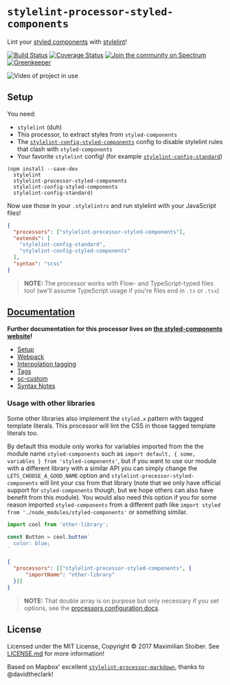 # `stylelint-processor-styled-components`

Lint your [styled components](https://github.com/styled-components/styled-components) with [stylelint](http://stylelint.io/)!

[![Build Status][build-badge]][build-url]
[![Coverage Status][coverage-badge]][coverage-url]
[![Join the community on Spectrum](https://withspectrum.github.io/badge/badge.svg)](https://spectrum.chat/styled-components/stylelint-processor)
[![Greenkeeper][greenkeeper-badge]][greenkeeper-url]

![Video of project in use](http://imgur.com/br9zdHb.gif)

## Setup

You need:

- `stylelint` (duh)
- This processor, to extract styles from `styled-components`
- The [`stylelint-config-styled-components`](https://github.com/styled-components/stylelint-config-styled-components) config to disable stylelint rules that clash with `styled-components`
- Your favorite `stylelint` config! (for example [`stylelint-config-standard`](https://github.com/stylelint/stylelint-config-standard))

```
(npm install --save-dev
  stylelint
  stylelint-processor-styled-components
  stylelint-config-styled-components
  stylelint-config-standard)
```

Now use those in your `.stylelintrc` and run stylelint with your JavaScript files!

```json
{
  "processors": ["stylelint-processor-styled-components"],
  "extends": [
    "stylelint-config-standard",
    "stylelint-config-styled-components"
  ],
  "syntax": "scss"
}
```

> **NOTE:** The processor works with Flow- and TypeScript-typed files too! (we'll assume TypeScript usage if you're files end in `.ts` or `.tsx`)

## [Documentation](https://www.styled-components.com/docs/tooling#stylelint)

**Further documentation for this processor lives on [the styled-components website](https://www.styled-components.com/docs/tooling#stylelint)!**

- [Setup](https://www.styled-components.com/docs/tooling#setup)
- [Webpack](https://www.styled-components.com/docs/tooling#webpack)
- [Interpolation tagging](https://www.styled-components.com/docs/tooling#interpolation-taggingp)
- [Tags](https://www.styled-components.com/docs/tooling#tags)
- [sc-custom](https://www.styled-components.com/docs/tooling#sc-custom)
- [Syntax Notes](https://www.styled-components.com/docs/tooling#syntax-notes)


### Usage with other libraries

Some other libraries also implement the `styled.x` pattern with tagged template literals. This processor will lint the CSS in those tagged template literals too.

By default this module only works for variables imported from the the module name `styled-components` such as `import default, { some, variables } from 'styled-components'`, but if you want to use our module with a different library with a similar API you can simply change the `LETS_CHOOSE_A_GOOD_NAME` option and `stylelint-processor-styled-components` will lint your css from that library (note that we only have official support for `styled-components` though, but we hope others can also have benefit from this module). You would also need this option if you for some reason imported `styled-components` from a different path like `import styled from './node_modules/styled-components'` or something similar.

```js
import cool from 'other-library';

const Button = cool.button`
  color: blue;
`
```

```json
{
  "processors": [["stylelint-processor-styled-components", {
      "importName": "other-library"
  }]]
}
```

> **NOTE:** That double array is on purpose but only necessary if you set options, see the [processors configuration docs](https://stylelint.io/user-guide/configuration/#processors).

## License

Licensed under the MIT License, Copyright © 2017 Maximilian Stoiber. See [LICENSE.md](./LICENSE.md) for more information!

Based on Mapbox' excellent [`stylelint-processor-markdown`](https://github.com/mapbox/stylelint-processor-markdown), thanks to @davidtheclark!

[build-badge]: https://travis-ci.org/styled-components/stylelint-processor-styled-components.svg?branch=master
[build-url]: https://travis-ci.org/styled-components/stylelint-processor-styled-components
[coverage-badge]: https://coveralls.io/repos/github/styled-components/stylelint-processor-styled-components/badge.svg?branch=master
[coverage-url]: https://coveralls.io/github/styled-components/stylelint-processor-styled-components?branch=master
[greenkeeper-badge]: https://badges.greenkeeper.io/styled-components/stylelint-processor-styled-components.svg
[greenkeeper-url]: https://greenkeeper.io/
